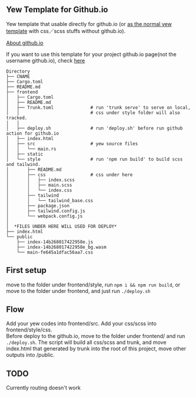 ## Yew Template for Github.io
Yew template that usable directly for github.io (or [as the normal yew template](https://github.com/Ja-sonYun/yew-template-for-github-io/blob/main/frontend/README.md#as-a-normal-templatenot-for-githubio) with css／scss stuffs without github.io).

[About github.io](https://pages.github.com/)  
 
If you want to use this template for your project github.io page(not the username github.io), check [here](https://github.com/Ja-sonYun/yew-template-for-github-io/blob/main/frontend/README.md#for-your-project-githubio-pagenot-the-username-githubio)

```
Directory
├── CNAME
├── Cargo.toml
├── README.md
├── frontend
│   ├── Cargo.toml
│   ├── README.md
│   ├── Trunk.toml              # run 'trunk serve' to serve on local,
│   │                           # css under style folder will also tracked.
│   │  
│   ├── deploy.sh               # run 'deploy.sh' before run github action for github.io
│   ├── index.html
│   ├── src                     # yew source files
│   │   └── main.rs
│   ├── static
│   └── style                   # run 'npm run build' to build scss and tailwind.
│       ├── README.md
│       ├── css                 # css under here
│       │   ├── index.scss
│       │   ├── main.scss
│       │   └── index.css
│       ├── tailwind
│       │   └── tailwind_base.css
│       ├── package.json
│       ├── tailwind.config.js
│       └── webpack.config.js
│
│  *FILES UNDER HERE WILL USED FOR DEPLOY*
├── index.html
└── public
    ├── index-14b268017422958e.js
    ├── index-14b268017422958e_bg.wasm
    └── main-fe645a1dfac56aa7.css
```

## First setup

move to the folder under frontend/style, run `npm i && npm run build`, or move to the folder under frontend, and just run `./deploy.sh`

## Flow

Add your yew codes into frontend/src. Add your css/scss into frontend/style/css.   
Before deploy to the github.io, move to the folder under frontend/ and run `./deploy.sh`. The script will build all css/scss and trunk, and move index.html that generated by trunk into the root of this project, move other outputs into /public.


## TODO

Currently routing doesn't work
